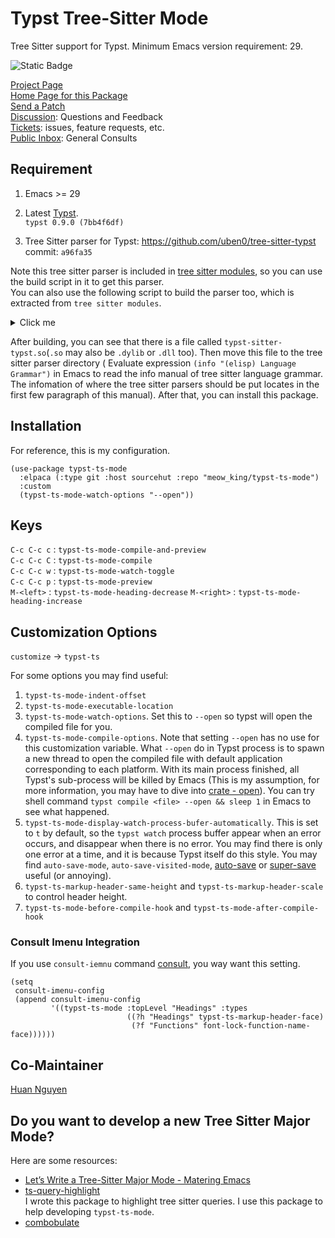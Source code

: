 # Typst Tree-Sitter Mode

Tree Sitter support for Typst. Minimum Emacs version requirement: 29.  

![Static Badge](https://img.shields.io/badge/Made_with-Emacs-purple)

[Project Page](https://sr.ht/~meow_king/typst-mode)  
[Home Page for this Package](https://git.sr.ht/~meow_king/typst-ts-mode)  
[Send a Patch](https://lists.sr.ht/~meow_king/typst-ts-mode-dev)  
[Discussion](https://lists.sr.ht/~meow_king/typst-ts-mode-discussion): Questions and Feedback  
[Tickets](https://todo.sr.ht/~meow_king/typst-ts-mode): issues, feature requests, etc.  
[Public Inbox](https://lists.sr.ht/~meow_king/public-inbox): General Consults

## Requirement

1. Emacs >= 29

2. Latest [Typst](https://github.com/typst/typst).  
`typst 0.9.0 (7bb4f6df)`

3. Tree Sitter parser for Typst: https://github.com/uben0/tree-sitter-typst  
commit: `a96fa35`

Note this tree sitter parser is included in [tree sitter modules](https://github.com/casouri/tree-sitter-module), so you can use the build script 
in it to get this parser.  
You can also use the following script to build the parser too, which is extracted 
from `tree sitter modules`.  
<details>
  <summary>Click me</summary>
  
*Note*, you should change the extension of `libtree-sitter-typst.so` from `so` to `dylib`(Darwin) or 
`dll`(Windows) to match your system specification.

```shell
git clone --depth=1 --single-branch -b master git@github.com:uben0/tree-sitter-typst.git

cd tree-sitter-typst/src
cc -fPIC -c -I. parser.c

# Compile scanner.c.
if test -f scanner.c
then
    cc -fPIC -c -I. scanner.c
fi

# Compile scanner.cc.
if test -f scanner.cc
then
    c++ -fPIC -I. -c scanner.cc
fi

# Link.
if test -f scanner.cc
then
    c++ -fPIC -shared *.o -o "libtree-sitter-typst.so"
else
    cc -fPIC -shared *.o -o "libtree-sitter-typst.so"
fi
```

</details>


After building, you can see that there is a file called `typst-sitter-typst.so`(`.so` may also be `.dylib` or `.dll` too). Then move this file to the tree sitter parser directory ( Evaluate expression `(info "(elisp) Language Grammar")` in Emacs to read the info manual of tree sitter language grammar. The infomation of where the tree sitter parsers should be put locates in the first few paragraph of this manual). After that, you can install this package. 

## Installation

For reference, this is my configuration.
``` emacs-lisp
(use-package typst-ts-mode
  :elpaca (:type git :host sourcehut :repo "meow_king/typst-ts-mode")
  :custom
  (typst-ts-mode-watch-options "--open"))
```

## Keys

`C-c C-c c` : `typst-ts-mode-compile-and-preview`  
`C-c C-c C` : `typst-ts-mode-compile`  
`C-c C-c w` : `typst-ts-mode-watch-toggle`  
`C-c C-c p` : `typst-ts-mode-preview`  
`M-<left>`  : `typst-ts-mode-heading-decrease`
`M-<right>` : `typst-ts-mode-heading-increase`

## Customization Options

`customize` -> `typst-ts`

For some options you may find useful:
1. `typst-ts-mode-indent-offset`
2. `typst-ts-mode-executable-location`
3. `typst-ts-mode-watch-options`. Set this to `--open` so typst will open the compiled
file for you.
4. `typst-ts-mode-compile-options`. Note that setting `--open` has no use for this
customization variable. What `--open` do in Typst process is to spawn a new thread 
to open the compiled file with default application corresponding to each platform. With its
main process finished,  all Typst's sub-process will be killed by Emacs (This is my assumption,
for more information, you may have to dive into [crate - open](https://crates.io/crates/open)).
You can try shell command `typst compile <file> --open && sleep 1` in Emacs to see what happened. 
5. `typst-ts-mode-display-watch-process-bufer-automatically`. This is set to `t` by
default, so the `typst watch` process buffer appear when an error occurs, and disappear
when there is no error. You may find there is only one error at a time, and it is
because Typst itself do this style. You may find `auto-save-mode`, `auto-save-visited-mode`, [auto-save](https://github.com/manateelazycat/auto-save) or [super-save](https://github.com/bbatsov/super-save) useful (or annoying).
6. `typst-ts-markup-header-same-height` and `typst-ts-markup-header-scale` to control header height. 
7. `typst-ts-mode-before-compile-hook` and `typst-ts-mode-after-compile-hook`

### Consult Imenu Integration
If you use `consult-iemnu`
command [consult](https://github.com/minad/consult), you way want this setting.
``` emacs-lisp
(setq
 consult-imenu-config
 (append consult-imenu-config
         '((typst-ts-mode :topLevel "Headings" :types
                          ((?h "Headings" typst-ts-markup-header-face)
                           (?f "Functions" font-lock-function-name-face))))))
```

## Co-Maintainer

[Huan Nguyen](https://sr.ht/~huan)

## Do you want to develop a new Tree Sitter Major Mode?

Here are some resources:
- [Let’s Write a Tree-Sitter Major Mode - Matering Emacs](https://www.masteringemacs.org/article/lets-write-a-treesitter-major-mode)
- [ts-query-highlight](https://sr.ht/~meow_king/ts-query-highlight/)  
  I wrote this package to highlight tree sitter queries. I use this package to help
developing `typst-ts-mode`.
- [combobulate](https://github.com/mickeynp/combobulate)
